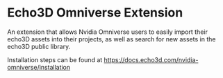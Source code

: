 # Echo3D Omniverse Extension

An extension that allows Nvidia Omniverse users to easily import their echo3D assets into their projects, as well as search for new assets in the echo3D public library.

Installation steps can be found at https://docs.echo3d.com/nvidia-omniverse/installation
